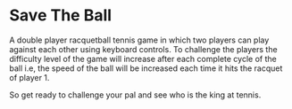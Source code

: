 # Save The Ball 
A double player racquetball tennis game in which two players 
can play against each other using keyboard controls. 
To challenge the players the difficulty level of the game will increase after each 
complete cycle of the ball i.e, the speed of the ball will be increased each time it hits 
the racquet of player 1.





So get ready to challenge your pal and 
see who is the king at tennis.
